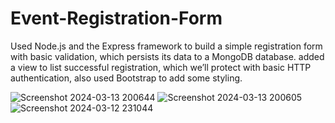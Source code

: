 # Event-Registration-Form

Used Node.js and the Express framework to build a simple registration form with basic validation, which persists its data to a MongoDB database. added a view to list successful registration, which we’ll protect with basic HTTP authentication, also used Bootstrap to add some styling.


![Screenshot 2024-03-13 200644](https://github.com/AmeyRathod05/Event-Registration-Form/assets/127238907/13b83b0f-f4d8-431a-b9ab-560de9d2ff73)
![Screenshot 2024-03-13 200605](https://github.com/AmeyRathod05/Event-Registration-Form/assets/127238907/8fd82ec6-2404-4ea4-ba61-b33bc3f0b2b4)
![Screenshot 2024-03-12 231044](https://github.com/AmeyRathod05/Event-Registration-Form/assets/127238907/839a4af8-f75a-40c2-b92b-bc8f0b51851e)
